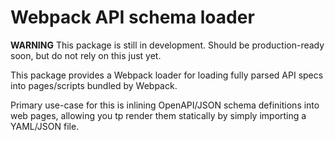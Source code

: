 # Webpack API schema loader

**WARNING** This package is still in development. Should be production-ready soon, but do not rely on this just yet.

This package provides a Webpack loader for loading fully parsed API specs into pages/scripts bundled by Webpack.

Primary use-case for this is inlining OpenAPI/JSON schema definitions into web pages, allowing you tp render them statically by simply importing a YAML/JSON file.